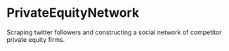 # PrivateEquityNetwork

Scraping twitter followers and constructing a social network of competitor private equity firms.
